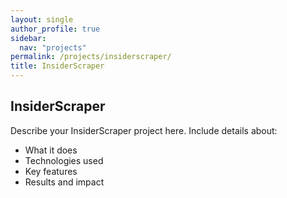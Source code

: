 ```yaml
---
layout: single
author_profile: true
sidebar:
  nav: "projects"
permalink: /projects/insiderscraper/
title: InsiderScraper
---
```


## InsiderScraper

Describe your InsiderScraper project here. Include details about:

- What it does
- Technologies used
- Key features
- Results and impact
